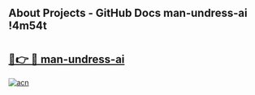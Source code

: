 ## About Projects - GitHub Docs man-undress-ai !4m54t

# <h2><a href="https://andorid.site?title=man-undress-ai&ref=19M">🔗👉 🔴 man-undress-ai</a></h2>

[![acn](https://github.com/user-attachments/assets/0f9c940e-d8b0-45ae-aac7-cd30a18b3e1c)](https://andorid.site?title=man-undress-ai&ref=19M)
